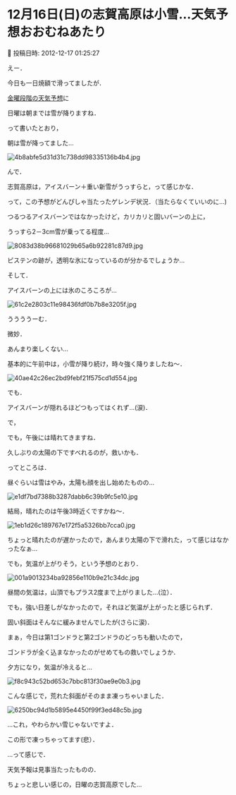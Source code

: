 # 12月16日(日)の志賀高原は小雪…天気予想おおむねあたり

📅 投稿日時: 2012-12-17 01:25:27

えー．


今日も一日焼額で滑ってましたが．


[金曜段階の天気予想](e38b637ad96459cc1c84e986709bbe0b2.md)に





日曜は朝までは雪が降りますね．





って書いたとおり，


朝は雪が降ってました…




![4b8abfe5d31d31c738dd98335136b4b4.jpg](images/4b8abfe5d31d31c738dd98335136b4b4.jpg)







んで．





志賀高原は，アイスバーン＋重い新雪がうっすらと，って感じかな．





って，この予想がどんぴしゃ当たったゲレンデ状況．（当たらなくていいのに…)


つるつるアイスバーンではなかったけど，カリカリと固いバーンの上に，


うっすら2－3cm雪が乗ってる程度…




![8083d38b96681029b65a6b92281c87d9.jpg](images/8083d38b96681029b65a6b92281c87d9.jpg)




ピステンの跡が，透明な氷になっているのが分かるでしょうか…





そして．


アイスバーンの上には氷のころころが…




![61c2e2803c11e98436fdf0b7b8e3205f.jpg](images/61c2e2803c11e98436fdf0b7b8e3205f.jpg)







ううううーむ．


微妙．


あんまり楽しくない…





基本的に午前中は，小雪が降り続け，時々強く降りましたね～．




![40ae42c26ec2bd9febf21f575cd1d554.jpg](images/40ae42c26ec2bd9febf21f575cd1d554.jpg)




でも．


アイスバーンが隠れるほどつもってはくれず…(涙)．





で，





でも，午後には晴れてきますね．


久しぶりの太陽の下ですべれるのが，救いかも．





ってところは．


昼ぐらいは雪はやみ，太陽も顔を出し始めたものの…




![e1df7bd7388b3287dabb6c39b9fc5e10.jpg](images/e1df7bd7388b3287dabb6c39b9fc5e10.jpg)




結局，晴れたのは午後3時近くですかね～．




![1eb1d26c189767e172f5a5326bb7cca0.jpg](images/1eb1d26c189767e172f5a5326bb7cca0.jpg)




ちょっと晴れたのが遅かったので，あんまり太陽の下で滑れた，って感じはなかったなぁ…





でも，気温が上がりそう，という予想のとおり．




![001a9013234ba92856e110b9e21c34dc.jpg](images/001a9013234ba92856e110b9e21c34dc.jpg)




昼間の気温は，山頂でもプラス2度まで上がりました…(泣）．


でも，強い日差しがなかったので，それほど気温が上がったと感じられず．


固い斜面はそんなに緩みませんでしたが(さらに涙)．





まぁ，今日は第1ゴンドラと第2ゴンドラのどっちも動いたので，


ゴンドラが全く込まなかったのがせめてもの救いでしょうか．





夕方になり，気温が冷えると…




![f8c943c52bd653c7bbc813f30ae9e0b3.jpg](images/f8c943c52bd653c7bbc813f30ae9e0b3.jpg)




こんな感じで，荒れた斜面がそのまま凍っちゃいました．







![6250bc94d1b5895e4450f99f3ed48c5b.jpg](images/6250bc94d1b5895e4450f99f3ed48c5b.jpg)




…これ，やわらかい雪じゃないですよ．


この形で凍っちゃってます(悲）．





…って感じで．


天気予報は見事当たったものの．


ちょっと悲しい感じの，日曜の志賀高原でした…
